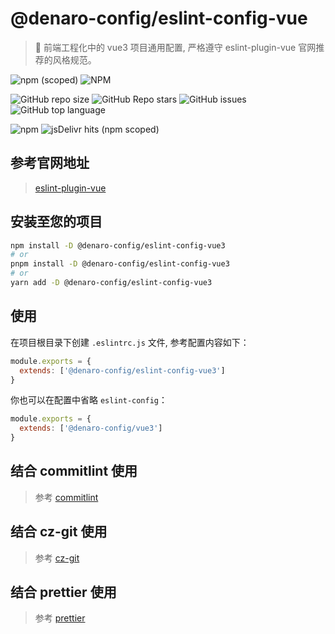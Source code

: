 # @denaro-config/eslint-config-vue

> :tada: 前端工程化中的 vue3 项目通用配置, 严格遵守 eslint-plugin-vue 官网推荐的风格规范。

![npm (scoped)](https://img.shields.io/npm/v/%40denaro-config/eslint-config-vue3)
![NPM](https://img.shields.io/npm/l/%40denaro-config%2Feslint-config-vue3)

![GitHub repo size](https://img.shields.io/github/repo-size/denaro-org/frontend-engineering-config)
![GitHub Repo stars](https://img.shields.io/github/stars/denaro-org/frontend-engineering-config)
![GitHub issues](https://img.shields.io/github/issues/denaro-org/frontend-engineering-config)
![GitHub top language](https://img.shields.io/github/languages/top/denaro-org/frontend-engineering-config)

![npm](https://img.shields.io/npm/dw/%40denaro-config/eslint-config-vue3)
![jsDelivr hits (npm scoped)](https://img.shields.io/jsdelivr/npm/hd/%40denaro-config%2Feslint-config-vue3)

## 参考官网地址

> [eslint-plugin-vue](https://eslint.vuejs.org/)

## 安装至您的项目

```bash
npm install -D @denaro-config/eslint-config-vue3
# or
pnpm install -D @denaro-config/eslint-config-vue3
# or
yarn add -D @denaro-config/eslint-config-vue3
```

## 使用

在项目根目录下创建 `.eslintrc.js` 文件, 参考配置内容如下：

```js
module.exports = {
  extends: ['@denaro-config/eslint-config-vue3']
}
```

你也可以在配置中省略 `eslint-config`：

```js
module.exports = {
  extends: ['@denaro-config/vue3']
}
```

## 结合 commitlint 使用

> 参考 [commitlint](../commitlint/README.md)

## 结合 cz-git 使用

> 参考 [cz-git](../cz-git/README.md)

## 结合 prettier 使用

> 参考 [prettier](../prettier/README.md)
